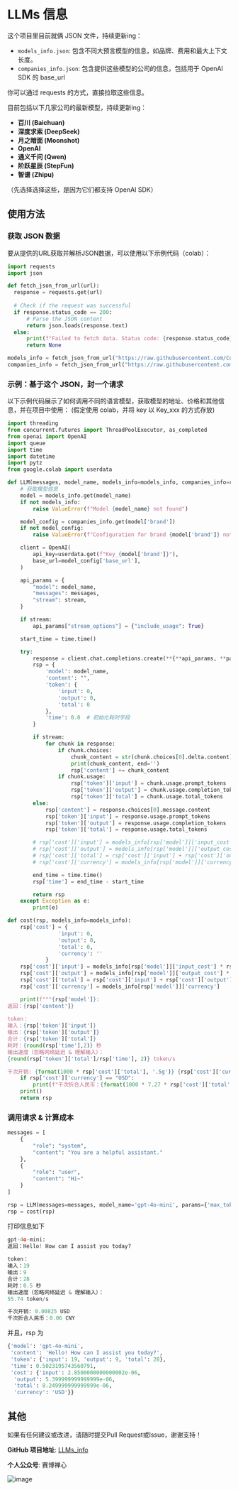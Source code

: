 # LLMs 信息

这个项目里目前就俩 JSON 文件，持续更新ing：
- `models_info.json`: 包含不同大预言模型的信息，如品牌、费用和最大上下文长度。
- `companies_info.json`: 包含提供这些模型的公司的信息，包括用于 OpenAI SDK 的 base_url 

你可以通过 requests 的方式，直接拉取这些信息。

目前包括以下几家公司的最新模型，持续更新ing：
- **百川 (Baichuan)**
- **深度求索 (DeepSeek)**
- **月之暗面 (Moonshot)**
- **OpenAI**
- **通义千问 (Qwen)**
- **阶跃星辰 (StepFun)**
- **智谱 (Zhipu)**

（先选择选择这些，是因为它们都支持 OpenAI SDK）


## 使用方法

### 获取 JSON 数据

要从提供的URL获取并解析JSON数据，可以使用以下示例代码（colab）：

```python
import requests
import json

def fetch_json_from_url(url):
  response = requests.get(url)
  
  # Check if the request was successful
  if response.status_code == 200:
      # Parse the JSON content
      return json.loads(response.text)
  else:
      print(f"Failed to fetch data. Status code: {response.status_code}")
      return None

models_info = fetch_json_from_url("https://raw.githubusercontent.com/CocoSgt/LLMs_info/main/models_info.json")
companies_info = fetch_json_from_url("https://raw.githubusercontent.com/CocoSgt/LLMs_info/main/companies_info.json")
```

### 示例：基于这个 JSON，封一个请求

以下示例代码展示了如何调用不同的语言模型，获取模型的地址、价格和其他信息，并在项目中使用：
(假定使用 colab，并将 key 以 Key_xxx 的方式存放)
```python
import threading
from concurrent.futures import ThreadPoolExecutor, as_completed
from openai import OpenAI
import queue
import time
import datetime
import pytz
from google.colab import userdata

def LLM(messages, model_name, models_info=models_info, companies_info=companies_info, params={}, stream=False):
    # 获取模型信息
    model = models_info.get(model_name)
    if not models_info:
        raise ValueError(f"Model {model_name} not found")

    model_config = companies_info.get(model['brand'])
    if not model_config:
        raise ValueError(f"Configuration for brand {model['brand']} not found")

    client = OpenAI(
        api_key=userdata.get(f"Key_{model['brand']}"),
        base_url=model_config['base_url'],
    )

    api_params = {
        "model": model_name,
        "messages": messages,
        "stream": stream,
    }

    if stream:
        api_params["stream_options"] = {"include_usage": True}  

    start_time = time.time()

    try:
        response = client.chat.completions.create(**{**api_params, **params})
        rsp = {
            'model': model_name,
            'content': "",
            'token': {
                'input': 0,
                'output': 0,
                'total': 0
            },
            'time': 0.0  # 初始化耗时字段
        }

        if stream:
            for chunk in response:
                if chunk.choices:
                    chunk_content = str(chunk.choices[0].delta.content)
                    print(chunk_content, end='')
                    rsp['content'] += chunk_content
                if chunk.usage:
                    rsp['token']['input'] = chunk.usage.prompt_tokens
                    rsp['token']['output'] = chunk.usage.completion_tokens
                    rsp['token']['total'] = chunk.usage.total_tokens
        else:
            rsp['content'] = response.choices[0].message.content
            rsp['token']['input'] = response.usage.prompt_tokens
            rsp['token']['output'] = response.usage.completion_tokens
            rsp['token']['total'] = response.usage.total_tokens

        # rsp['cost']['input'] = models_info[rsp['model']]['input_cost'] * rsp['token']['input'] / 1_000_000
        # rsp['cost']['output'] = models_info[rsp['model']]['output_cost'] * rsp['token']['output'] / 1_000_000
        # rsp['cost']['total'] = rsp['cost']['input'] + rsp['cost']['output']
        # rsp['cost']['currency'] = models_info[rsp['model']]['currency']

        end_time = time.time()
        rsp['time'] = end_time - start_time

        return rsp
    except Exception as e:
        print(e)

def cost(rsp, models_info=models_info):
    rsp['cost'] = {
                'input': 0,
                'output': 0,
                'total': 0,
                'currency': ''
            }
    rsp['cost']['input'] = models_info[rsp['model']]['input_cost'] * rsp['token']['input'] / 1_000_000
    rsp['cost']['output'] = models_info[rsp['model']]['output_cost'] * rsp['token']['output'] / 1_000_000
    rsp['cost']['total'] = rsp['cost']['input'] + rsp['cost']['output']
    rsp['cost']['currency'] = models_info[rsp['model']]['currency']

    print(f"""{rsp['model']}:
返回：{rsp['content']}
          
token：
输入：{rsp['token']['input']}
输出：{rsp['token']['output']}
合计：{rsp['token']['total']}    
耗时：{round(rsp['time'],2)} 秒
输出速度（忽略网络延迟 & 理解输入）：
{round(rsp['token']['total']/rsp['time'], 2)} token/s

千次开销: {format(1000 * rsp['cost']['total'], '.5g')} {rsp['cost']['currency']}""")
    if rsp['cost']['currency'] == "USD":
        print(f"千次折合人民币：{format(1000 * 7.27 * rsp['cost']['total'], '.3g')} CNY")
    print()
    return rsp
```



### 调用请求 & 计算成本
```python
messages = [
    {
        "role": "system",
        "content": "You are a helpful assistant."
    },
    {
        "role": "user",
        "content": "Hi~"
    }
]

rsp = LLM(messages=messages, model_name='gpt-4o-mini', params={'max_tokens':4096})
rsp = cost(rsp)
```

打印信息如下
```python
gpt-4o-mini:
返回：Hello! How can I assist you today?
          
token：
输入：19
输出：9
合计：28    
耗时：0.5 秒
输出速度（忽略网络延迟 & 理解输入）：
55.74 token/s

千次开销: 0.00825 USD
千次折合人民币：0.06 CNY
```

并且，rsp 为
```python
{'model': 'gpt-4o-mini',
 'content': 'Hello! How can I assist you today?',
 'token': {'input': 19, 'output': 9, 'total': 28},
 'time': 0.5023195743560791,
 'cost': {'input': 2.8500000000000002e-06,
  'output': 5.399999999999999e-06,
  'total': 8.249999999999999e-06,
  'currency': 'USD'}}
```



## 其他

如果有任何建议或改进，请随时提交Pull Request或Issue，谢谢支持！


**GitHub 项目地址**: [LLMs_info](https://github.com/CocoSgt/LLMs_info)

**个人公众号**: 赛博禅心

![image](https://github.com/user-attachments/assets/0f699f3c-eae6-4d6a-b609-1a22cb06b4c4)

